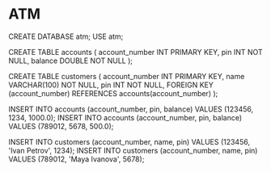 # ATM
CREATE DATABASE atm;
USE atm;

CREATE TABLE accounts (
    account_number INT PRIMARY KEY,
    pin INT NOT NULL,
    balance DOUBLE NOT NULL
);

CREATE TABLE customers (
    account_number INT PRIMARY KEY,
    name VARCHAR(100) NOT NULL,
    pin INT NOT NULL,
    FOREIGN KEY (account_number) REFERENCES accounts(account_number)
);

INSERT INTO accounts (account_number, pin, balance) VALUES (123456, 1234, 1000.0);
INSERT INTO accounts (account_number, pin, balance) VALUES (789012, 5678, 500.0);

INSERT INTO customers (account_number, name, pin) VALUES (123456, 'Ivan Petrov', 1234);
INSERT INTO customers (account_number, name, pin) VALUES (789012, 'Maya Ivanova', 5678);
